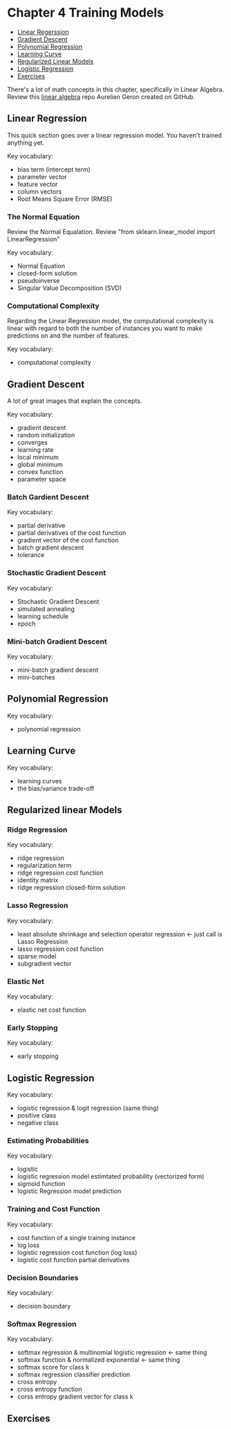 # Chapter 4 Training Models

- [Linear Regerssion](#linear-regression)
- [Gradient Descent](#gradient-descent)
- [Polynomial Regression](#polynomial-regression)
- [Learning Curve](#learning-curve)
- [Regularized Linear Models](#regularized-linear-models)
- [Logistic Regression](#logistic-regression)
- [Exercises](#exercises)


There's a lot of math concepts in this chapter, specifically in Linear Algebra. Review this [linear algebra](https://github.com/ageron/handson-ml2/blob/master/math_linear_algebra.ipynb) repo Aurelien Geron created on GitHub.

## Linear Regression

This quick section goes over a linear regression model. You haven't trained anything yet. 

Key vocabulary: 
- bias term (intercept term)
- parameter vector
- feature vector
- column vectors
- Root Means Square Error (RMSE)

### The Normal Equation

Review the Normal Equalation. Review "from sklearn.linear_model import LinearRegression"

Key vocabulary: 
- Normal Equation
- closed-form solution
- pseudoinverse
- Singular Value Decomposition (SVD)

### Computational Complexity

Regarding the Linear Regression model, the computational complexity is linear with regard to both the number of instances you want to make predictions on and the number of features. 

Key vocabulary: 
- computational complexity

## Gradient Descent

A lot of great images that explain the concepts. 

Key vocabulary: 
- gradient descent
- random initialization
- converges
- learning rate
- local minimum 
- global minimum
- convex function
- parameter space

### Batch Gardient Descent



Key vocabulary: 
- partial derivative 
- partial derivatives of the cost function
- gradient vector of the cost function
- batch gradient descent
- tolerance 

### Stochastic Gradient Descent



Key vocabulary: 
- Stochastic Gradient Descent
- simulated annealing
- learning schedule
- epoch

### Mini-batch Gradient Descent



Key vocabulary: 
- mini-batch gradient descent
- mini-batches

## Polynomial Regression



Key vocabulary: 
- polynomial regression

## Learning Curve



Key vocabulary: 
- learning curves
- the bias/variance trade-off

## Regularized linear Models

### Ridge Regression



Key vocabulary: 
- ridge regression
- regularization term
- ridge regression cost function
- identity matrix
- ridge regression closed-form solution

### Lasso Regression



Key vocabulary: 
- least absolute shrinkage and selection operator regression <- just call is Lasso Regression
- lasso regression cost function
- sparse model
- subgradient vector

### Elastic Net



Key vocabulary: 
- elastic net cost function

### Early Stopping



Key vocabulary: 
- early stopping

## Logistic Regression



Key vocabulary: 
- logistic regression & logit regression (same thing)
- positive class
- negative class

### Estimating Probabilities



Key vocabulary: 
- logistic
- logistic regression model estimtated probability (vectorized form)
- sigmoid function
- logistic Regression model prediction

### Training and Cost Function



Key vocabulary: 
- cost function of a single training instance
- log loss
- logistic regression cost function (log loss)
- logistic cost function partial derivatives

### Decision Boundaries



Key vocabulary: 
- decision boundary

### Softmax Regression



Key vocabulary: 
- softmax regression & multinomial logistic regression <- same thing
- softmax function & normalized exponential <- same thing
- softmax score for class k
- softmax regression classifier prediction
- cross entropy
- cross entropy function
- corss entropy gradient vector for class k


## Exercises 

